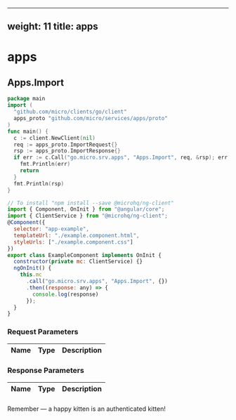 
---
weight: 11
title: apps
---
# apps

## Apps.Import
```go
package main
import (
  "github.com/micro/clients/go/client"
  apps_proto "github.com/micro/services/apps/proto"
)
func main() {
  c := client.NewClient(nil)
  req := apps_proto.ImportRequest{}
  rsp := apps_proto.ImportResponse{}
  if err := c.Call("go.micro.srv.apps", "Apps.Import", req, &rsp); err != nil {
    fmt.Println(err)
    return
  }
  fmt.Println(rsp)
}
```
```javascript
// To install "npm install --save @microhq/ng-client"
import { Component, OnInit } from "@angular/core";
import { ClientService } from "@microhq/ng-client";
@Component({
  selector: "app-example",
  templateUrl: "./example.component.html",
  styleUrls: ["./example.component.css"]
})
export class ExampleComponent implements OnInit {
  constructor(private mc: ClientService) {}
  ngOnInit() {
    this.mc
      .call("go.micro.srv.apps", "Apps.Import", {})
      .then((response: any) => {
        console.log(response)
      });
  }
}
```

### Request Parameters
Name |  Type | Description
--------- | --------- | ---------

### Response Parameters
Name |  Type | Description
--------- | --------- | ---------


### 
<aside class="success">
Remember — a happy kitten is an authenticated kitten!
</aside>

